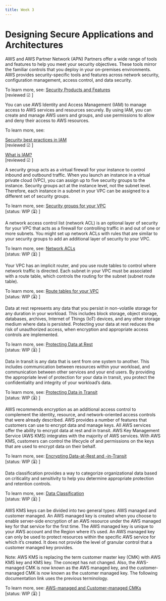 ```yaml
---
title: Week 3
---
```

# Designing Secure Applications and Architectures
AWS and AWS Partner Network (APN) Partners offer a wide range of tools and features to help you meet your security objectives. These tools mirror the familiar controls that you deploy in your on-premises environments. AWS provides security-specific tools and features across network security, configuration management, access control, and data security.

To learn more, see: [Security Products and Features](https://docs.aws.amazon.com/whitepapers/latest/introduction-aws-security/security-products-and-features.html)         
[reviewed &#9745; ]

You can use AWS Identity and Access Management (IAM) to manage access to AWS services and resources securely. By using IAM, you can create and manage AWS users and groups, and use permissions to allow and deny their access to AWS resources.

To learn more, see:

[Security best practices in IAM](https://docs.aws.amazon.com/IAM/latest/UserGuide/best-practices.html)           
[reviewed &#9745; ]

[What is IAM?](https://docs.aws.amazon.com/IAM/latest/UserGuide/introduction.html)         
[reviewed &#9745; ]


A security group acts as a virtual firewall for your instance to control inbound and outbound traffic. When you launch an instance in a virtual private cloud (VPC), you can assign up to five security groups to the instance. Security groups act at the instance level, not the subnet level. Therefore, each instance in a subnet in your VPC can be assigned to a different set of security groups.

To learn more, see: [Security groups for your VPC](https://docs.aws.amazon.com/vpc/latest/userguide/VPC_SecurityGroups.html)       
[status: WIP (⏳) ]

A network access control list (network ACL) is an optional layer of security for your VPC that acts as a firewall for controlling traffic in and out of one or more subnets. You might set up network ACLs with rules that are similar to your security groups to add an additional layer of security to your VPC.

To learn more, see: [Network ACLs](https://docs.aws.amazon.com/vpc/latest/userguide/vpc-network-acls.html)      
[status: WIP (⏳) ]

Your VPC has an implicit router, and you use route tables to control where network traffic is directed. Each subnet in your VPC must be associated with a route table, which controls the routing for the subnet (subnet route table).

To learn more, see: [Route tables for your VPC](https://docs.aws.amazon.com/vpc/latest/userguide/VPC_Route_Tables.html)           
[status: WIP (⏳) ]

Data at rest represents any data that you persist in non-volatile storage for any duration in your workload. This includes block storage, object storage, databases, archives, Internet of Things (IoT) devices, and any other storage medium where data is persisted. Protecting your data at rest reduces the risk of unauthorized access, when encryption and appropriate access controls are implemented.

To learn more, see: [Protecting Data at Rest](https://docs.aws.amazon.com/whitepapers/latest/introduction-aws-security/protecting-data-at-rest.html)        
[status: WIP (⏳) ]

Data in transit is any data that is sent from one system to another. This includes communication between resources within your workload, and communication between other services and your end users. By providing the appropriate level of protection for your data in transit, you protect the confidentiality and integrity of your workload’s data.

To learn more, see: [Protecting Data in Transit](https://docs.aws.amazon.com/whitepapers/latest/introduction-aws-security/protecting-data-in-transit.html)         
[status: WIP (⏳) ]

AWS recommends encryption as an additional access control to complement the identity, resource, and network-oriented access controls that were already described. AWS provides a number of features that customers can use to encrypt data and manage keys. All AWS services offer the ability to encrypt data at rest and in transit. AWS Key Management Service (AWS KMS) integrates with the majority of AWS services. With AWS KMS, customers can control the lifecycle of and permissions on the keys that are used to encrypt data on their behalf.

To learn more, see: [Encrypting Data-at-Rest and -in-Transit](https://docs.aws.amazon.com/whitepapers/latest/logical-separation/encrypting-data-at-rest-and--in-transit.html)         
[status: WIP (⏳) ]

Data classification provides a way to categorize organizational data based on criticality and sensitivity to help you determine appropriate protection and retention controls.

To learn more, see: [Data Classification](https://docs.aws.amazon.com/whitepapers/latest/introduction-aws-security/data-classification.html)      
[status: WIP (⏳) ]

AWS KMS keys can be divided into two general types: AWS managed and customer managed. An AWS managed key is created when you choose to enable server-side encryption of an AWS resource under the AWS managed key for that service for the first time. The AWS managed key is unique to your AWS account and the Region where it’s used. An AWS managed key can only be used to protect resources within the specific AWS service for which it’s created. It does not provide the level of granular control that a customer managed key provides.

Note: AWS KMS is replacing the term customer master key (CMK) with AWS KMS key and KMS key. The concept has not changed. Also, the AWS-managed CMK is now known as the AWS managed key, and the customer-managed CMK is now known as the customer managed key. The following documentation link uses the previous terminology.

To learn more, see: [AWS-managed and Customer-managed CMKs](https://docs.aws.amazon.com/whitepapers/latest/kms-best-practices/aws-managed-and-customer-managed-cmks.html)           
[status: WIP (⏳) ]